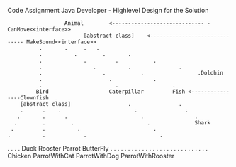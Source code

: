 Code Assignment Java Developer - Highlevel Design for the Solution

                      Animal		<----------------------------- -CanMove<<interface>>
							[abstract class] 	<------------------------------ MakeSound<<interface>>
              .       .     .   . 
              .          .        .       .
              .             .         .           .
              .                .          .               .
              .                   .           .                 .Dolohin
              .                     .             .
              .                       .                 .
             Bird                   Caterpillar         Fish <----------------Clownfish
        [abstract class]                  .               .
        .      .    .                       .               .
       .       .      .                       .                .
      .        .        .                       .              Shark
     .         .          .                       .
    .          .            .                       .
   .           .              .                       . 
Duck           Rooster        Parrot                  ButterFly
              .                 .   .   .
              .                 .     .     .
              .                 .        .      .
              .                 .         .         .
              .                 .           .           .
              .                 .            .              .
              .                 .              .                .
           Chicken          ParrotWithCat      ParrotWithDog      ParrotWithRooster
